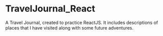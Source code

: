# TravelJournal_React
A Travel Journal, created to practice ReactJS. It includes descriptions of places that I have visited along with some future adventures.
